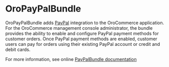 # OroPayPalBundle

OroPayPalBundle adds [PayPal](https://www.paypal.com/) integration to the OroCommerce application. For the OroCommerce management console administrator, the bundle provides the ability to enable and configure PayPal payment methods for customer orders. Once PayPal payment methods are enabled, customer users can pay for orders using their existing PayPal account or credit and debit cards.

For more information, see online [PayPalBundle documentation](https://doc.oroinc.com/bundles/commerce/PayPalBundle/)
